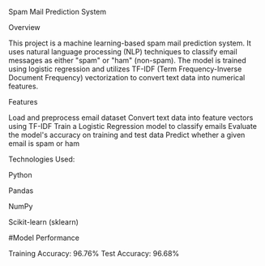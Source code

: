 Spam Mail Prediction System

Overview

This project is a machine learning-based spam mail prediction system. It uses natural language processing (NLP) techniques to classify email messages as either "spam" or "ham" (non-spam). The model is trained using logistic regression and utilizes TF-IDF (Term Frequency-Inverse Document Frequency) vectorization to convert text data into numerical features.


Features

Load and preprocess email dataset
Convert text data into feature vectors using TF-IDF
Train a Logistic Regression model to classify emails
Evaluate the model's accuracy on training and test data
Predict whether a given email is spam or ham


Technologies Used:

  Python

  Pandas

  NumPy

  Scikit-learn (sklearn)






#Model Performance

Training Accuracy: 96.76%
Test Accuracy: 96.68%

